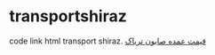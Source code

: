 # transportshiraz
code link html transport shiraz.
<a href="https://habibigp.ir/%d9%82%db%8c%d9%85%d8%aa-%d8%b9%d9%85%d8%af%d9%87-%d8%b5%d8%a7%d8%a8%d9%88%d9%86-%d8%aa%d8%b1%db%8c%d8%a7%da%a9-%d9%86%da%af%db%8c%d9%86-%d8%b3%db%8c%d8%b3%d8%aa%d8%a7%d9%86/">قیمت عمده صابون تریاک</a>
